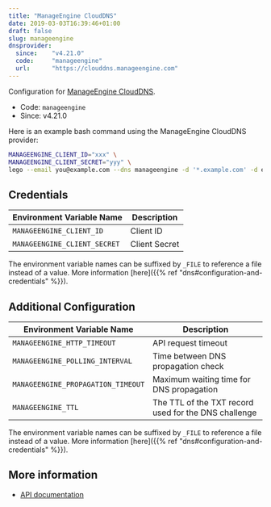 ```yaml
---
title: "ManageEngine CloudDNS"
date: 2019-03-03T16:39:46+01:00
draft: false
slug: manageengine
dnsprovider:
  since:    "v4.21.0"
  code:     "manageengine"
  url:      "https://clouddns.manageengine.com"
---
```


<!-- THIS DOCUMENTATION IS AUTO-GENERATED. PLEASE DO NOT EDIT. -->
<!-- providers/dns/manageengine/manageengine.toml -->
<!-- THIS DOCUMENTATION IS AUTO-GENERATED. PLEASE DO NOT EDIT. -->


Configuration for [ManageEngine CloudDNS](https://clouddns.manageengine.com).


<!--more-->

- Code: `manageengine`
- Since: v4.21.0


Here is an example bash command using the ManageEngine CloudDNS provider:

```bash
MANAGEENGINE_CLIENT_ID="xxx" \
MANAGEENGINE_CLIENT_SECRET="yyy" \
lego --email you@example.com --dns manageengine -d '*.example.com' -d example.com run
```




## Credentials

| Environment Variable Name | Description |
|-----------------------|-------------|
| `MANAGEENGINE_CLIENT_ID` | Client ID |
| `MANAGEENGINE_CLIENT_SECRET` | Client Secret |

The environment variable names can be suffixed by `_FILE` to reference a file instead of a value.
More information [here]({{% ref "dns#configuration-and-credentials" %}}).


## Additional Configuration

| Environment Variable Name | Description |
|--------------------------------|-------------|
| `MANAGEENGINE_HTTP_TIMEOUT` | API request timeout |
| `MANAGEENGINE_POLLING_INTERVAL` | Time between DNS propagation check |
| `MANAGEENGINE_PROPAGATION_TIMEOUT` | Maximum waiting time for DNS propagation |
| `MANAGEENGINE_TTL` | The TTL of the TXT record used for the DNS challenge |

The environment variable names can be suffixed by `_FILE` to reference a file instead of a value.
More information [here]({{% ref "dns#configuration-and-credentials" %}}).




## More information

- [API documentation](https://pitstop.manageengine.com/portal/en/kb/articles/manageengine-clouddns-rest-api-documentation)

<!-- THIS DOCUMENTATION IS AUTO-GENERATED. PLEASE DO NOT EDIT. -->
<!-- providers/dns/manageengine/manageengine.toml -->
<!-- THIS DOCUMENTATION IS AUTO-GENERATED. PLEASE DO NOT EDIT. -->
